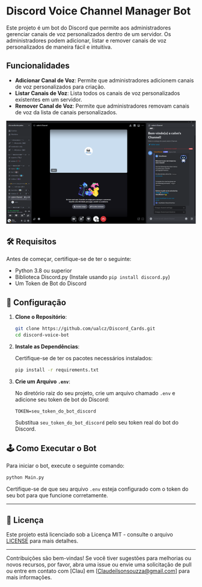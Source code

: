 
# Discord Voice Channel Manager Bot

Este projeto é um bot do Discord que permite aos administradores gerenciar canais de voz personalizados dentro de um servidor. Os administradores podem adicionar, listar e remover canais de voz personalizados de maneira fácil e intuitiva.

## Funcionalidades

- **Adicionar Canal de Voz**: Permite que administradores adicionem canais de voz personalizados para criação.
- **Listar Canais de Voz**: Lista todos os canais de voz personalizados existentes em um servidor.
- **Remover Canal de Voz**: Permite que administradores removam canais de voz da lista de canais personalizados.

![Alt text](./img/image.png)
## 🛠️ Requisitos

Antes de começar, certifique-se de ter o seguinte:

- Python 3.8 ou superior
- Biblioteca Discord.py (Instale usando `pip install discord.py`)
- Um Token de Bot do Discord

## 🔧 Configuração

1. **Clone o Repositório**:

   ```bash
   git clone https://github.com/ualcz/Discord_Cards.git
   cd discord-voice-bot
   ```

2. **Instale as Dependências**:

   Certifique-se de ter os pacotes necessários instalados:

   ```bash
   pip install -r requirements.txt
   ```

3. **Crie um Arquivo `.env`**:

   No diretório raiz do seu projeto, crie um arquivo chamado `.env` e adicione seu token de bot do Discord:

   ```plaintext
   TOKEN=seu_token_do_bot_discord
   ```

   Substitua `seu_token_do_bot_discord` pelo seu token real do bot do Discord.

## 🕹️ Como Executar o Bot

Para iniciar o bot, execute o seguinte comando:

```bash
python Main.py
```

Certifique-se de que seu arquivo `.env` esteja configurado com o token do seu bot para que funcione corretamente.

---
## 📄 Licença

Este projeto está licenciado sob a Licença MIT - consulte o arquivo [LICENSE](LICENSE) para mais detalhes.

---
Contribuições são bem-vindas! Se você tiver sugestões para melhorias ou novos recursos, por favor, abra uma issue ou envie uma solicitação de pull ou entre em contato com [Clau] em [Claudeilsonsouzza@gmail.com] para mais informações.